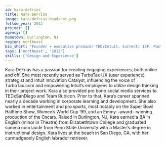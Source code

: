 ```yaml
---
id: kara-defrias
title: Kara DeFrias
image: kara-defrias-headshot.png
fellow_year: 2012
project: []
agency: []
hometown: Burlington, NJ
region: northeast
bio_short: "Founder + executive producer TEDxIntuit. Current: 18F. Past: TurboTax, Oscars, Super Bowl. 2nd grade report card: Kara likes to talk. A lot."
tags: ['northeast', '2012']
skills: ['Design and Experience']
---
```


Kara DeFrias has a passion for creating engaging experiences, both online and off. She most recently served as TurboTax UX (user experience) strategist and Intuit Innovation Catalyst, influencing the voice of TurboTax.com and empowering Intuit’s employees to utilize design thinking in their project work. Kara also provided pro bono social media services to TEDxSanDiego and Team Rubicon. Prior to that, Kara’s career spanned nearly a decade working in corporate learning and development. She also worked in entertainment and pro sports, most notably on the Super Bowl Halftime Show, Women’s World Cup ‘99, and an Emmy--award--winning production of the Oscars. Raised in Burlington, NJ, Kara earned a BA in English (minor in Theatre) from Elizabethtown College and graduated summa cum laude from Penn State University with a Master’s degree in instructional design. Kara lives at the beach in San Diego, CA, with her curmudgeonly English labrador retriever.
